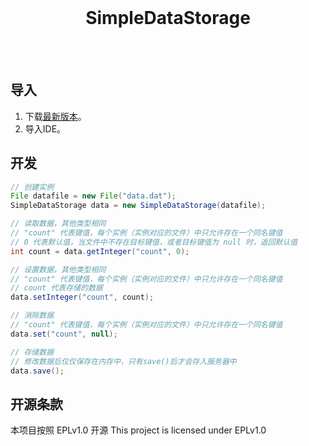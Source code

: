 <div align="center">
<br>
<h1>SimpleDataStorage</h1>
<br>
<br>
</div>

## 导入

1. 下载[最新版本](https://github.com/nitu2003/SimpleDataStorage/releases/latest)。
1. 导入IDE。

## 开发

```java
// 创建实例
File datafile = new File("data.dat");
SimpleDataStorage data = new SimpleDataStorage(datafile);

// 读取数据，其他类型相同
// "count" 代表键值，每个实例（实例对应的文件）中只允许存在一个同名键值
// 0 代表默认值，当文件中不存在目标键值，或者目标键值为 null 时，返回默认值
int count = data.getInteger("count", 0);

// 设置数据，其他类型相同
// "count" 代表键值，每个实例（实例对应的文件）中只允许存在一个同名键值
// count 代表存储的数据
data.setInteger("count", count);

// 消除数据
// "count" 代表键值，每个实例（实例对应的文件）中只允许存在一个同名键值
data.set("count", null);

// 存储数据
// 修改数据后仅仅保存在内存中，只有save()后才会存入服务器中
data.save();
```
## 开源条款
本项目按照 EPLv1.0 开源
This project is licensed under EPLv1.0